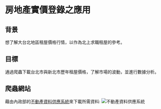 # 房地產實價登錄之應用
## 背景
想了解大台北地區租屋價格行情，以作為北上求職租屋的參考。
## 目標
通過爬蟲下載台北市與新北市歷年租屋價格，了解市場的波動，並進行數據分析。
## 爬蟲網站
藉由內政部的[不動產資料供應系統](https://plvr.land.moi.gov.tw/Login_input?authfailed=true#)來下載所需資料:
![不動產資料供應系統]()
